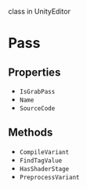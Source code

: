 class in UnityEditor
# Pass

## Properties
- `IsGrabPass`
- `Name`
- `SourceCode`
## Methods
- `CompileVariant`
- `FindTagValue`
- `HasShaderStage`
- `PreprocessVariant`
